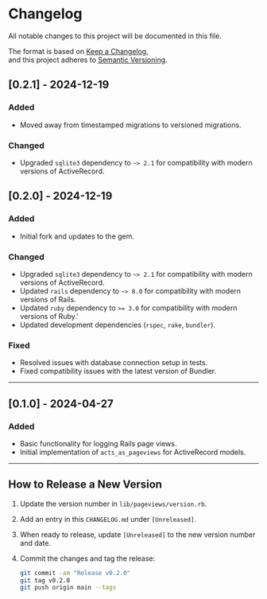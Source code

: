 # Changelog

All notable changes to this project will be documented in this file.

The format is based on [Keep a Changelog](https://keepachangelog.com/en/1.0.0/),  
and this project adheres to [Semantic Versioning](https://semver.org/spec/v2.0.0.html).

## [0.2.1] - 2024-12-19

### Added
- Moved away from timestamped migrations to versioned migrations.

### Changed
- Upgraded `sqlite3` dependency to `~> 2.1` for compatibility with modern versions of ActiveRecord.

## [0.2.0] - 2024-12-19

### Added
- Initial fork and updates to the gem.

### Changed
- Upgraded `sqlite3` dependency to `~> 2.1` for compatibility with modern versions of ActiveRecord.
- Updated `rails` dependency to `~> 8.0` for compatibility with modern versions of Rails.
- Updated `ruby` dependency to `>= 3.0` for compatibility with modern versions of Ruby.'
- Updated development dependencies (`rspec`, `rake`, `bundler`).

### Fixed
- Resolved issues with database connection setup in tests.
- Fixed compatibility issues with the latest version of Bundler.

---

## [0.1.0] - 2024-04-27

### Added
- Basic functionality for logging Rails page views.
- Initial implementation of `acts_as_pageviews` for ActiveRecord models.

---

## How to Release a New Version

1. Update the version number in `lib/pageviews/version.rb`.
2. Add an entry in this `CHANGELOG.md` under `[Unreleased]`.
3. When ready to release, update `[Unreleased]` to the new version number and date.
4. Commit the changes and tag the release:

   ```bash
   git commit -am "Release v0.2.0"
   git tag v0.2.0
   git push origin main --tags